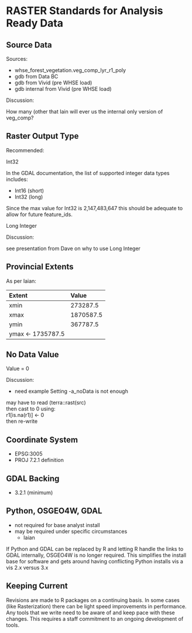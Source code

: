 # RASTER Standards for Analysis Ready Data

## Source Data

Sources:

- whse_forest_vegetation.veg_comp_lyr_r1_poly 
- gdb from Data BC
- gdb from Vivid (pre WHSE load)
- gdb internal from Vivid (pre WHSE load)

Discussion:

How many (other that Iain will ever us the internal only version of veg_comp?

## Raster Output Type

Recommended:

Int32

In the GDAL documentation, the list of supported integer data types includes:

- Int16 (short)
- Int32 (long)

 Since the max value for Int32 is 2,147,483,647 this should be adequate to allow for future feature_ids.

Long Integer

Discussion:

see presentation from Dave on why to use Long Integer

## Provincial Extents

As per Iaian:


| Extent | Value |
|:-------|:------|
| xmin | 273287.5 |
| xmax | 1870587.5 |
| ymin | 367787.5 |
| ymax <- 1735787.5 |

## No Data Value

Value = 0

Discussion:
- need example
Setting -a_noData is not enough

may have to read (terra::rast(src)  
then cast to 0 using:  
r1[is.na(r1)]  <- 0  
then re-write  



## Coordinate System

- EPSG:3005
- PROJ 7.2.1 definition

## GDAL Backing

- 3.2.1 (minimum)

## Python, OSGEO4W, GDAL

- not required for base analyst install
- may be required under specific circumstances
	- Iaian

If Python and GDAL can be replaced by R and letting R handle the links to GDAL internally, OSGEO4W is no longer required.  This simplifies the install base for software and gets around having conflicting Python installs vis a vis 2.x versus 3.x


## Keeping Current

Revisions are made to R packages on a continuing basis.  In some cases (like Rasterization) there can be light speed improvements in performance.  Any tools that we write need to be aware of and keep pace with these changes.  This requires a staff commitment to an ongoing development of tools.
